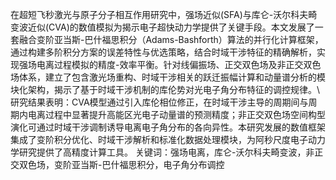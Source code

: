 在超短飞秒激光与原子分子相互作用研究中，强场近似(SFA)与库仑-沃尔科夫畸变波近似(CVA)的数值模拟为揭示电子超快动力学提供了关键手段。本文发展了一套融合变阶亚当斯-巴什福思积分（Adams-Bashforth）算法的并行化计算框架，通过构建多阶积分方案的误差特性与优选策略，​​结合时域干涉特征的精确解析​​，实现强场电离过程模拟的精度-效率平衡。针对线偏振场、正交双色场及非正交双色场体系，建立了包含激光场重构、​​时域干涉相关的跃迁振幅计算​​和动量谱分析的模块化架构，揭示了​​基于时域干涉机制的​​库伦势对光电子角分布特征的调控规律。\\
研究结果表明：CVA模型通过引入库伦相位修正，在时域干涉主导的周期间与周期内电离过程中显著提升高能区光电子动量谱的预测精度；非正交双色场空间构型演化可通过时域干涉调制诱导电离电子角分布的各向异性。本研究发展的数值框架集成了变阶积分优化、​​时域干涉解析​​和标准化数据处理模块，为阿秒尺度电子动力学研究提供了高精度计算工具。
关键词：强场电离，库仑-沃尔科夫畸变波，非正交双色场，变阶亚当斯-巴什福思积分，电子角分布调控